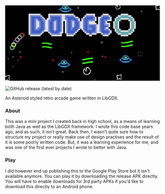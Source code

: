 
![Dodge](graphics/banner.png)

![GitHub release (latest by date)](https://img.shields.io/github/v/release/dyluc/dodge?style=for-the-badge)

An Asteroid styled retro arcade game written in LibGDX.

### About
This was a mini project I created back in high school, as a means of learning both Java as well as the LibGDX framework. I wrote this code base years ago, and as such, it isn't great. Back then, I wasn't quite sure how to structure my project or really make use of design practises and the result of it is some poorly written code. But, it was a learning experience for me, and was one of the first ever projects I wrote to better with Java.

### Play
I did however end up publishing this to the Google Play Store but it isn't available anymore. You can play it by downloading the release APK directly. You will have to enable downloads for 3rd party APKs if you'd like to download this directly to an Android phone.